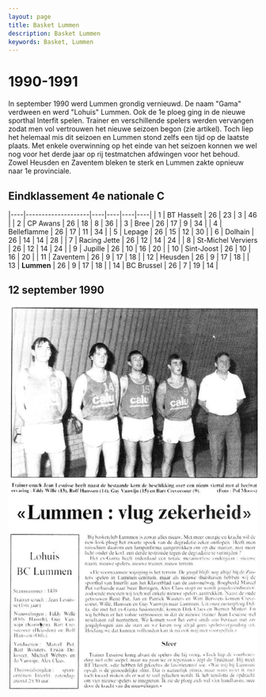 ```yaml
---
layout: page
title: Basket Lummen
description: Basket Lummen
keywords: Basket, Lummen
---
```


# 1990-1991

In september 1990 werd Lummen grondig vernieuwd. De naam "Gama" verdween en werd "Lohuis" Lummen. Ook de 1e ploeg ging in de nieuwe sporthal Interfit spelen. Trainer en verschillende spelers werden vervangen zodat men vol vertrouwen het nieuwe seizoen begon (zie artikel).
Toch liep het helemaal mis dit seizoen en Lummen stond zelfs een tijd op de laatste plaats. Met enkele overwinning op het einde van het seizoen konnen we wel nog voor het derde jaar op rij testmatchen afdwingen voor het behoud. Zowel Heusden en Zaventem bleken te sterk en Lummen zakte opnieuw naar 1e provinciale.

## Eindklassement 4e nationale C

|----|--------------------|----|----|----|----|
| 1  | BT Hasselt         | 26 | 23 | 3  | 46 |
| 2  | CP Awans           | 26 | 18 | 8  | 36 |
| 3  | Bree               | 26 | 17 | 9  | 34 |
| 4  | Belleflamme        | 26 | 17 | 11 | 34 |
| 5  | Lepage             | 26 | 15 | 12 | 30 |
| 6  | Dolhain            | 26 | 14 | 14 | 28 |
| 7  | Racing Jette       | 26 | 12 | 14 | 24 |
| 8  | St-Michel Verviers | 26 | 12 | 14 | 24 |
| 9  | Jupille            | 26 | 10 | 16 | 20 |
| 10 | Sint-Joost         | 26 | 10 | 16 | 20 |
| 11 | Zaventem           | 26 | 9  | 17 | 18 |
| 12 | Heusden            | 26 | 9  | 17 | 18 |
| 13 | **Lummen**         | 26 | 9  | 17 | 18 |
| 14 | BC Brussel         | 26 | 7  | 19 | 14 |

## 12 september 1990

![19900912](/club/geschiedenis/1990-1991/19900912.gif)